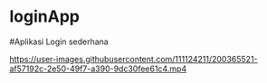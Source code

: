# loginApp

#Aplikasi Login sederhana 



https://user-images.githubusercontent.com/111124211/200365521-af57192c-2e50-49f7-a390-9dc30fee61c4.mp4


